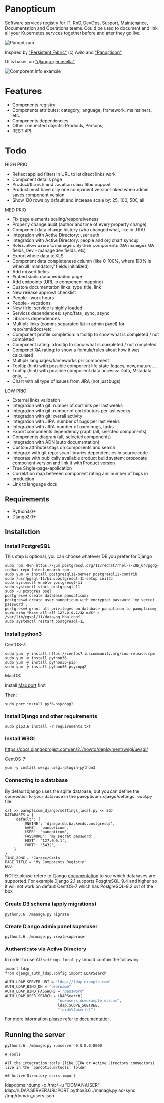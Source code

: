 # Panopticum
Software services registry for IT, RnD, DevOps, Support, Maintenance, Documentation and Operations teams. Could be used to document and link all your Kubernetes services together before and after they go live.

![Panopticum](https://worksthatwork.com/assets/Articles/81/Images/NYC2.jpg)

Inspired by ["Persistent Fabric"](https://translate.google.com/translate?hl=en&sl=auto&tl=en&u=https%3A%2F%2Fhabr.com%2Fru%2Fcompany%2Foleg-bunin%2Fblog%2F462937%2F) (c) Avito and ["Panopticon"](https://en.wikipedia.org/wiki/Panopticon)

UI is based on ["django-gentelella"](https://github.com/GiriB/django-gentelella)

![Component info example](https://github.com/perfguru87/panopticum/raw/master/panopticum/static/images/panopticum-component.png)

# Features

- Components registry
- Components attributes: category, language, framework, maintainers, etc.
- Components dependencies
- Other connected objects: Products, Persons, 
- REST API

# Todo

HIGH PRIO
- Reflect applied filters in URL to let direct links work
- Component details page
- Product/Branch and Location class filter support
- Product must have only one component version linked when admin saves component version
- Show 100 rows by default and increase scale by: 25, 100, 500, all

MED PRIO
- Fix page elements scaling/responsiveness
- Property change audit (author and time of every property change)
- Component data change history (who changed what, like in JIRA)
- Integration with Active Directory: user auth
- Integration with Active Directory: people and org chart syncup
- Roles: allow users to manage only their components (QA manages QA fields, Dev - manage dev fields, etc)
- Export whole data to XLS
- Component data completeness column (like 0-100%, where 100% is when all 'mandatory' fields initialized)
- Add missed fields
- Embed static documentation page
- Add endpoints (URL to component mapping)
- Custom documentation links: type, title, link
- New release approval checklist
- People - work hours
- People - vacations
- New field: service is highly loaded
- Services dependencies: sync/fatal, sync, async
- Libraries dependencies
- Multiple links (comma separated list in admin panel) for repo/raml/docs/etc
- Component profile completion: a tooltip to show what is completed / not completed
- Component rating: a tooltip to show what is completed / not completed
- Componet QA rating: to show a formula/rules about how it was calculated
- Multiple languages/frameworks per component
- Tooltip (hint) with possible component life state: legacy, new, mature, ...
- Tooltip (hint) with possible component data accesss: Data, Metadata only, ...
- Chart with all type of issues from JIRA (not just bugs)

LOW PRIO
- External links validation
- Integration with git: number of commits per last weeks
- Integration with git: number of contributors per last weeks
- Integration with git: overall activity
- Integration with JIRA: number of bugs per last weeks
- Integration with JIRA: number of open bugs, tasks
- Export components dependency graph (all, selected components)
- Components diagram (all, selected components)
- Integration with ADN (auto documentation)
- Custom attributes/tags on components and search
- Integrate with git repo: scan libraries dependencies in source code
- Integrate with publically available product build system: propogate component version and link it with Product version
- True Single-page-application
- Correlation map between component rating and number of bugs in production
- Link to language docs

## Requirements

- Python3.0+
- Django2.0+

## Installation

### Install PostgreSQL
This step is optional, you can choose whatever DB you prefer for Django

```
sudo rpm -Uvh https://yum.postgresql.org/11/redhat/rhel-7-x86_64/pgdg-redhat-repo-latest.noarch.rpm
sudo yum -y install postgresql11-server postgresql11-contrib
sudo /usr/pgsql-11/bin/postgresql-11-setup initdb
sudo systemctl enable postgresql-11
sudo systemctl start postgresql-11
sudo -u postgres psql
postgres=# create database panopticum;
postgres=# create user panopticum with encrypted password 'my secret password';
postgres=# grant all privileges on database panopticum to panopticum;
sudo echo "host all all 127.0.0.1/32 md5" > /var/lib/pgsql/11/data/pg_hba.conf
sudo systemctl restart postgresql-11
```

### Install python3

CentOS-7:
```
sudo yum -y install https://centos7.iuscommunity.org/ius-release.rpm
sudo yum -y install python36
sudo yum -y install python36-pip
sudo yum -y install python36-psycopg2

```

MacOS:

Install [Mac port](https://www.macports.org/install.php) first

Then:
```
sudo port install py36-psycopg2
```

### Install Django and other requirements

```
sudo pip3.6 install -r requirements.txt
```

### Install WSGI

https://docs.djangoproject.com/en/2.1/howto/deployment/wsgi/uwsgi/

CentOS-7:
```
yum -y install uwsgi uwsgi-plugin-python3
```

### Connecting to a database
By default django uses the sqlite database, but you can define the connection to your database in the panopticum_django/settings_local.py file:
```
cat >> panopticum_django/settings_local.py << EOD
DATABASES = {
    'default': {
        'ENGINE': 'django.db.backends.postgresql',
        'NAME': 'panopticum',
        'USER': 'panopticum',
        'PASSWORD': 'my secret password',
        'HOST': '127.0.0.1',
        'PORT': '5432',
    }
}
TIME_ZONE = 'Europe/Sofia'
PAGE_TITLE = 'My Components Registry'
EOD
```

NOTE: please refere to Django [documentation](https://docs.djangoproject.com/en/2.1/ref/databases/) to see which databases are supported. For example Django 2.1 supports PosgtreSQL-9.4 and higher so it will not work on default CentOS-7 which has PostgreSQL-9.2 out of the box

### Create DB schema (apply migrations)
```
python3.6 ./manage.py migrate
```

### Create Django admin panel superuser

```
python3.6 ./manage.py createsuperuser
```

### Authenticate via Active Directory
In order to use AD `settings_local.py` should contain the following:
```python3.7
import ldap
from django_auth_ldap.config import LDAPSearch

AUTH_LDAP_SERVER_URI = "ldap://ldap.example.com"
AUTH_LDAP_BIND_DN = "username"
AUTH_LDAP_BIND_PASSWORD = "password"
AUTH_LDAP_USER_SEARCH = LDAPSearch(
                        "ou=users,dc=example,dc=com",
                        ldap.SCOPE_SUBTREE,
                        "(uid=%(user)s)")
```
For more information please refer to [documentation](https://django-auth-ldap.readthedocs.io/en/latest/authentication.html).

## Running the server

```
python3.6 ./manage.py runserver 0.0.0.0:8000

# Tools

All the integration tools (like JIRA or Active Directory connectors) live in the `panopticum/tools` folder

## Active Directory users import

```
ldapdomaindump -o /tmp/ -u "DOMAIN\USER" ldap://LDAP.SERVER.URL:PORT
python3.6 ./manage.py ad-sync /tmp/domain_users.json
```
